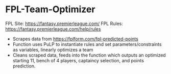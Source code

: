 # FPL-Team-Optimizer

FPL Site: https://fantasy.premierleague.com/
FPL Rules: https://fantasy.premierleague.com/help/rules

- Scrapes data from https://fplform.com/fpl-predicted-points
- Function uses PuLP to instantiate rules and set parameters/constraints as variables, linearly optimizes a team 
- Cleans scraped data, feeds into the function which outputs an optimized starting 11, bench of 4 players, captaincy selection, and points prediction.

